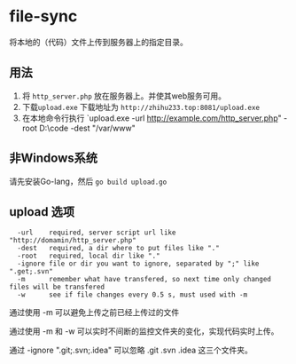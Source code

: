 file-sync
=========

将本地的（代码）文件上传到服务器上的指定目录。

用法
------

1. 将 `http_server.php` 放在服务器上。并使其web服务可用。
2. 下载`upload.exe` 下载地址为 `http://zhihu233.top:8081/upload.exe`
3. 在本地命令行执行 `upload.exe -url http://example.com/http_server.php" -root D:\code -dest "/var/www"

非Windows系统
------------

请先安装Go-lang，然后 `go build upload.go`

upload 选项
------------

```
  -url    required, server script url like "http://domamin/http_server.php"
  -dest   required, a dir where to put files like "."
  -root   required, local dir like "."
  -ignore file or dir you want to ignore, separated by ";" like ".get;.svn"
  -m      remember what have transfered, so next time only changed files will be transfered
  -w      see if file changes every 0.5 s, must used with -m
```

通过使用 -m 可以避免上传之前已经上传过的文件

通过使用 -m 和 -w 可以实时不间断的监控文件夹的变化，实现代码实时上传。

通过 -ignore ".git;.svn;.idea" 可以忽略 .git .svn .idea 这三个文件夹。
